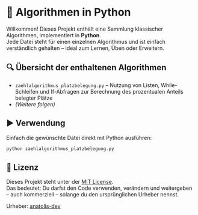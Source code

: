 # 🧠 Algorithmen in Python

Willkommen! Dieses Projekt enthält eine Sammlung klassischer Algorithmen, implementiert in **Python**.  
Jede Datei steht für einen einzelnen Algorithmus und ist einfach verständlich gehalten – ideal zum Lernen, Üben oder Erweitern.

## 🔍 Übersicht der enthaltenen Algorithmen

- `zaehlalgorithmus_platzbelegung.py` – Nutzung von Listen, While-Schleifen und If-Abfragen zur Berechnung des prozentualen Anteils belegter Plätze
- *(Weitere folgen)*

## ▶️ Verwendung

Einfach die gewünschte Datei direkt mit Python ausführen:

```bash
python zaehlalgorithmus_platzbelegung.py
```

## 📄 Lizenz

Dieses Projekt steht unter der [MIT License](LICENSE).  
Das bedeutet: Du darfst den Code verwenden, verändern und weitergeben – auch kommerziell – solange du den ursprünglichen Urheber nennst.

Urheber: [anatolis-dev](https://github.com/anatolis-dev)

